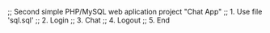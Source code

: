 ;; Second simple PHP/MySQL web aplication project "Chat App"
;; 1. Use file 'sql.sql'
;; 2. Login
;; 3. Chat
;; 4. Logout
;; 5. End
